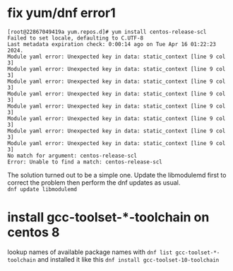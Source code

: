 # fix yum/dnf error1
```
[root@22867049419a yum.repos.d]# yum install centos-release-scl
Failed to set locale, defaulting to C.UTF-8
Last metadata expiration check: 0:00:14 ago on Tue Apr 16 01:22:23 2024.
Module yaml error: Unexpected key in data: static_context [line 9 col 3]
Module yaml error: Unexpected key in data: static_context [line 9 col 3]
Module yaml error: Unexpected key in data: static_context [line 9 col 3]
Module yaml error: Unexpected key in data: static_context [line 9 col 3]
Module yaml error: Unexpected key in data: static_context [line 9 col 3]
Module yaml error: Unexpected key in data: static_context [line 9 col 3]
Module yaml error: Unexpected key in data: static_context [line 9 col 3]
Module yaml error: Unexpected key in data: static_context [line 9 col 3]
No match for argument: centos-release-scl
Error: Unable to find a match: centos-release-scl
```
The solution turned out to be a simple one. Update the libmodulemd first to correct the problem then perform the dnf updates as usual.\
`dnf update libmodulemd`


# install  gcc-toolset-*-toolchain on centos 8

lookup names of available package names with `dnf list gcc-toolset-*-toolchain` and installed it like this `dnf install gcc-toolset-10-toolchain`
